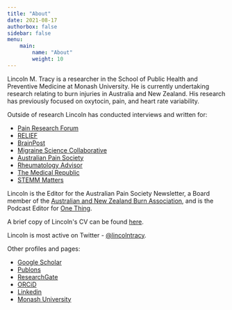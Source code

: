 ```yaml
---
title: "About"
date: 2021-08-17
authorbox: false
sidebar: false
menu: 
    main: 
        name: "About"
        weight: 10
---
```


Lincoln M. Tracy is a researcher in the School of Public Health and Preventive Medicine at Monash University. He is currently undertaking research relating to burn injuries in Australia and New Zealand. His research has previously focused on oxytocin, pain, and heart rate variability.

Outside of research Lincoln has conducted interviews and written for:
- [Pain Research Forum](https://www.painresearchforum.org/)
- [RELIEF](http://relief.news/home/)
- [BrainPost](https://www.brainpost.co/)
- [Migraine Science Collaborative](https://www.migrainecollaborative.org/home)
- [Australian Pain Society](https://www.apsoc.org.au/)
- [Rheumatology Advisor](https://www.rheumatologyadvisor.com/)
- [The Medical Republic](https://medicalrepublic.com.au/)
- [STEMM Matters](https://stemmatters.com.au/)

Lincoln is the Editor for the Australian Pain Society Newsletter, a Board member of the [Australian and New Zealand Burn Association](https://anzba.org.au/), and is the Podcast Editor for [One Thing](http://onething.painsci.org/). 

A brief copy of Lincoln's CV can be found [here](/files/content/about/TracyCV-April2023.pdf). 

Lincoln is most active on Twitter - [@lincolntracy](https://twitter.com/lincolntracy).

Other profiles and pages:
- [Google Scholar](https://scholar.google.com.au/citations?hl=en&user=aNS-g-AAAAAJ) 
- [Publons](https://publons.com/researcher/1310556/lincoln-m-tracy/peer-review/) 
- [ResearchGate](https://www.researchgate.net/profile/Lincoln-Tracy-2) 
- [ORCiD](https://orcid.org/0000-0002-9783-6415) 
- [Linkedin](https://www.linkedin.com/in/lincoln-tracy-phd-14566979/)
- [Monash University](https://research.monash.edu/en/persons/lincoln-tracy)